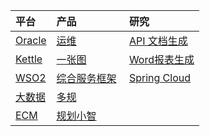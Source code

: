 |平台  |产品|研究|
|:------|:----|:---|
|[Oracle](./oracle)|[运维](./运维系统)|[API 文档生成](./api文档生成)|
|[Kettle](./kettle)|[一张图](./一张图)|[Word报表生成](./word报表生成)|
|[WSO2](./WSO2)| [综合服务框架]()  |[Spring Cloud](./spring-cloud-sample)|
|[大数据]()| [多规]()  ||
|[ECM]()| [规划小智]()  ||
